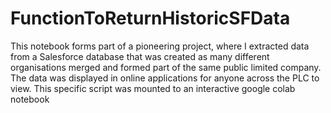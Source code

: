 # FunctionToReturnHistoricSFData
This notebook forms part of a pioneering project, where I extracted data from a Salesforce database that was created as many different organisations merged and formed
part of the same public limited company. The data was displayed in online applications for anyone across the PLC to view. 
This specific script was mounted to an interactive google colab notebook
